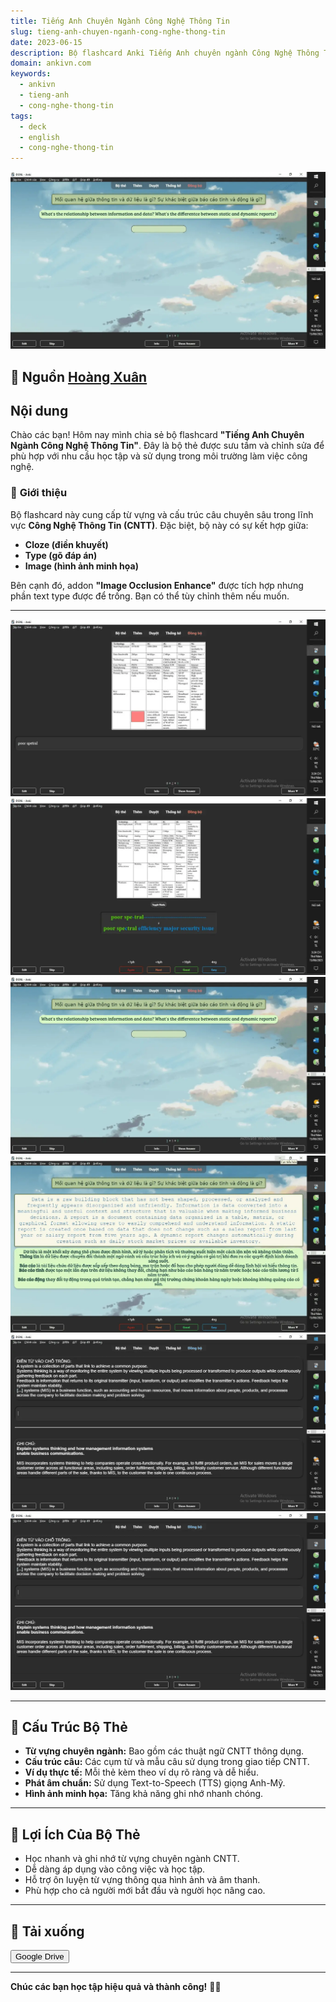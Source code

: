 ```yaml
---
title: Tiếng Anh Chuyên Ngành Công Nghệ Thông Tin
slug: tieng-anh-chuyen-nganh-cong-nghe-thong-tin
date: 2023-06-15
description: Bộ flashcard Anki Tiếng Anh chuyên ngành Công Nghệ Thông Tin, phù hợp cho người học và làm việc trong lĩnh vực CNTT.
domain: ankivn.com
keywords:
  - ankivn
  - tieng-anh
  - cong-nghe-thong-tin
tags:
  - deck
  - english
  - cong-nghe-thong-tin
---
```


![](../../static/images/2023-06-15-tieng-anh-chuyen-nganh-cong-nghe-thong-tin-1742539774860.webp)

<!--truncate-->

## 📣 **Nguồn** [Hoàng Xuân](https://www.facebook.com/groups/ankivocabulary/posts/1424011565025163/?__cft__[0]=AZX5VpxeDOQxBxR1bGAfdh9UvGRa3JIT80yxjSXncTIlpva6XO0_JpaO1lFKe-SLz0sehWmOe-Pl69xwtdK6qtkiXB7EtbJRDQY78K9wduVtJmaSIqBYMqsQw9ogOxMHh3sUi2A-jcizKE_F7JGyfedd&__tn__=%2CO%2CP-R)

## Nội dung

Chào các bạn! Hôm nay mình chia sẻ bộ flashcard **"Tiếng Anh Chuyên Ngành Công Nghệ Thông Tin"**. Đây là bộ thẻ được sưu tầm và chỉnh sửa để phù hợp với nhu cầu học tập và sử dụng trong môi trường làm việc công nghệ.

### 🚀 **Giới thiệu**

Bộ flashcard này cung cấp từ vựng và cấu trúc câu chuyên sâu trong lĩnh vực **Công Nghệ Thông Tin (CNTT)**. Đặc biệt, bộ này có sự kết hợp giữa:
- **Cloze (điền khuyết)**  
- **Type (gõ đáp án)**  
- **Image (hình ảnh minh họa)**  

Bên cạnh đó, addon **"Image Occlusion Enhance"** được tích hợp nhưng phần text type được để trống. Bạn có thể tùy chỉnh thêm nếu muốn.

---

![](../../static/images/2023-06-15-tieng-anh-chuyen-nganh-cong-nghe-thong-tin-1742539787078.webp)
![](../../static/images/2023-06-15-tieng-anh-chuyen-nganh-cong-nghe-thong-tin-1742539798253.webp)
![](../../static/images/2023-06-15-tieng-anh-chuyen-nganh-cong-nghe-thong-tin-1742539811667.webp)
![](../../static/images/2023-06-15-tieng-anh-chuyen-nganh-cong-nghe-thong-tin-1742539818117.webp)
![](../../static/images/2023-06-15-tieng-anh-chuyen-nganh-cong-nghe-thong-tin-1742539825733.webp)
![](../../static/images/2023-06-15-tieng-anh-chuyen-nganh-cong-nghe-thong-tin-1742539832198.webp)

---

## 📘 **Cấu Trúc Bộ Thẻ**

- **Từ vựng chuyên ngành:** Bao gồm các thuật ngữ CNTT thông dụng.  
- **Cấu trúc câu:** Các cụm từ và mẫu câu sử dụng trong giao tiếp CNTT.  
- **Ví dụ thực tế:** Mỗi thẻ kèm theo ví dụ rõ ràng và dễ hiểu.  
- **Phát âm chuẩn:** Sử dụng Text-to-Speech (TTS) giọng Anh-Mỹ.  
- **Hình ảnh minh họa:** Tăng khả năng ghi nhớ nhanh chóng.

---

## 🎯 **Lợi Ích Của Bộ Thẻ**

- Học nhanh và ghi nhớ từ vựng chuyên ngành CNTT.  
- Dễ dàng áp dụng vào công việc và học tập.  
- Hỗ trợ ôn luyện từ vựng thông qua hình ảnh và âm thanh.  
- Phù hợp cho cả người mới bắt đầu và người học nâng cao.

---

## 🔗 **Tải xuống**

<div style={{display: 'flex', justifyContent: 'left', gap: '20px'}}> 
  <a href="https://drive.google.com/drive/folders/11wBI6v7WzfsTFNdAS1pvFd_BWB_T_pQh?usp=sharing" target="_blank"> 
    <button class="buttonPrimary" type="button">Google Drive</button> 
  </a> 
</div>


---

**Chúc các bạn học tập hiệu quả và thành công!** 🚀✨
